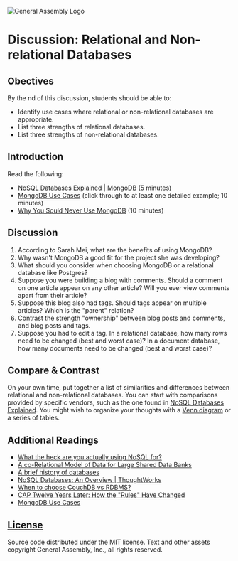 ![General Assembly Logo](https://camo.githubusercontent.com/1a91b05b8f4d44b5bbfb83abac2b0996d8e26c92/687474703a2f2f692e696d6775722e636f6d2f6b6538555354712e706e67)

Discussion: Relational and Non-relational Databases
===================================================

Obectives
---------

By the nd of this discussion, students should be able to:

- Identify use cases where relational or non-relational databases are appropriate.
- List three strengths of relational databases.
- List three strengths of non-relational databases.

Introduction
------------

Read the following:
- [NoSQL Databases Explained | MongoDB](https://www.mongodb.com/nosql-explained) (5 minutes)
- [MongoDB Use Cases](http://docs.mongodb.org/ecosystem/use-cases/) (click through to at least one detailed example; 10 minutes)
- [Why You Sould Never Use MongoDB](http://www.sarahmei.com/blog/2013/11/11/why-you-should-never-use-mongodb/) (10 minutes)

Discussion
----------

1. According to Sarah Mei, what are the benefits of using MongoDB?
1. Why wasn't MongoDB a good fit for the project she was developing?
1. What should you consider when choosing MongoDB or a relational database like Postgres?
1. Suppose you were building a blog with comments. Should a comment on one article appear on any other article? Will you ever view comments apart from their article?
1. Suppose this blog also had tags. Should tags appear on multiple articles? Which is the "parent" relation?
1. Contrast the strength "ownership" between blog posts and comments, and blog posts and tags.
1. Suppose you had to edit a tag. In a relational database, how many rows need to be changed (best and worst case)? In a document database, how many documents need to be changed (best and worst case)?

Compare & Contrast
------------------

On your own time, put together a list of similarities and differences between relational and non-relational databases. You can start with comparisons provided by specific vendors, such as the one found in [NoSQL Databases Explained](https://www.mongodb.com/nosql-explained). You might wish to organize your thoughts with a [Venn diagram](https://en.wikipedia.org/wiki/Venn_diagram) or a series of tables.

Additional Readings
-------------------

- [What the heck are you actually using NoSQL for?](http://highscalability.com/blog/2010/12/6/what-the-heck-are-you-actually-using-nosql-for.html)
- [A co-Relational Model of Data for Large Shared Data Banks](http://queue.acm.org/detail.cfm?id=1961297&repost)
- [A brief history of databases](http://avant.org/media/history-of-databases)
- [NoSQL Databases: An Overview | ThoughtWorks](http://www.thoughtworks.com/insights/blog/nosql-databases-overview)
- [When to choose CouchDB vs RDBMS?](http://stackoverflow.com/a/2731207/402618)
- [CAP Twelve Years Later: How the "Rules" Have Changed](http://www.infoq.com/articles/cap-twelve-years-later-how-the-rules-have-changed)
- [MongoDB Use Cases](http://docs.mongodb.org/ecosystem/use-cases/)

[License](LICENSE)
------------------

Source code distributed under the MIT license. Text and other assets copyright
General Assembly, Inc., all rights reserved.
